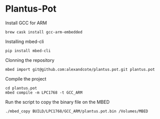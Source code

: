 # Plantus-Pot

Install GCC for ARM
```
brew cask install gcc-arm-embedded
```

Installing mbed-cli
```
pip install mbed-cli
```

Clonning the repository
```
mbed import git@github.com:alexandcote/plantus.pot.git plantus.pot
```

Compile the project
```
cd plantus.pot
mbed compile -m LPC1768 -t GCC_ARM
```

Run the script to copy the binary file on the MBED
```
./mbed_copy BUILD/LPC1768/GCC_ARM/plantus.pot.bin /Volumes/MBED
```

